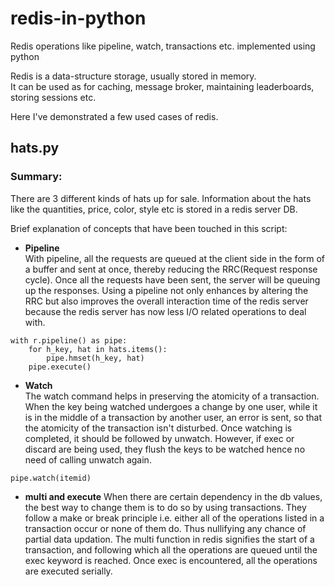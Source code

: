 # redis-in-python
Redis operations like pipeline, watch, transactions etc. implemented using python

Redis is a data-structure storage, usually stored in memory. <br/>
It can be used as for caching, message broker, maintaining leaderboards, storing sessions etc. <br/>

Here I've demonstrated a few used cases of redis. <br/>

## hats.py
### Summary:
There are 3 different kinds of hats up for sale. Information about the hats like the quantities, price, color, style etc is stored in a redis server DB.<br/>

Brief explanation of concepts that have been touched in this script: <br/>
- <strong>Pipeline</strong> <br/>
With pipeline, all the requests are queued at the client side in the form of a buffer and sent at once, thereby reducing the RRC(Request response cycle). Once all the requests have been sent, the server will be queuing up the responses. Using a pipeline not only enhances by altering the RRC but also improves the overall interaction time of the redis server because the redis server has now less I/O related operations to deal with.
```
with r.pipeline() as pipe:
    for h_key, hat in hats.items():
        pipe.hmset(h_key, hat)
    pipe.execute()
 ```
 - <strong>Watch</strong> <br/>
The watch command helps in preserving the atomicity of a transaction. When the key being watched undergoes a change by one user, while it is in the middle of a transaction by another user, an error is sent, so that the atomicity of the transaction isn't disturbed. Once watching is completed, it should be followed by unwatch. However, if exec or discard are being used, they flush the keys to be watched hence no need of calling unwatch again.
```
pipe.watch(itemid)
```
- <strong>multi and execute</strong>
When there are certain dependency in the db values, the best way to change them is to do so by using transactions. They follow a make or break principle i.e. either all of the operations listed in a transaction occur or none of them do. Thus nullifying any chance of partial data updation. The multi function in redis signifies the start of a transaction, and following which all the operations are queued until the exec keyword is reached. Once exec is encountered, all the operations are executed serially.

